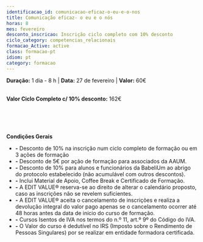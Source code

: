 ```yaml
---
identificacao_id: comunicacao-eficaz-o-eu-e-o-nos
title: Comunicação eficaz- o eu e o nós
horas: 8
mes: fevereiro
desconto_inscricao: Inscrição ciclo completo com 10% desconto
ciclo_category: competencias_relacionais
formacao_Active: active
class: formacao-pt
idiom: pt
category: formacao
---
```


**Duração:** 1 dia - 8 h  \|  **Data:** 27 de fevereiro  \|  **Valor:** 60€<br><br>

 

**Valor Ciclo Completo c/ 10% desconto:** 162€<br><br><br><br><br>

**Condições Gerais**
* **\-** Desconto de 10% na inscrição num ciclo completo de formação ou em 3 ações de formação
* **\-** Desconto de 5€ por ação de formação para associados da AAUM.
* **\-** Desconto de 10% para alunos e funcionários da BabeliUm ao abrigo do protocolo estabelecido (não acumulável com outros descontos).
* **\-** Inclui Material de Apoio, Coffee Break e Certificado de Formação.
* **\-** A EDIT VALUE® reserva-se ao direito de alterar o calendário proposto, caso as inscrições não se revelem suficientes.
* **\-** A EDIT VALUE® aceita o cancelamento de inscrições e realiza a devolução integral do valor pago apenas se o cancelamento ocorrer até 48 horas antes da data de início do curso de formação.
* **\-** Cursos Isentos de IVA nos termos do n.º 11, art.º 9º do Código do IVA.
* **\-** O Valor do curso é dedutível no IRS (Imposto sobre o Rendimento de Pessoas Singulares) por se realizar em entidade formadora certificada.

